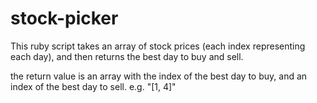 # stock-picker

This ruby script takes an array of stock prices (each index representing each day), and then returns the best day to buy and sell.

the return value is an array with the index of the best day to buy, and an index of the best day to sell. e.g. "[1, 4]"
